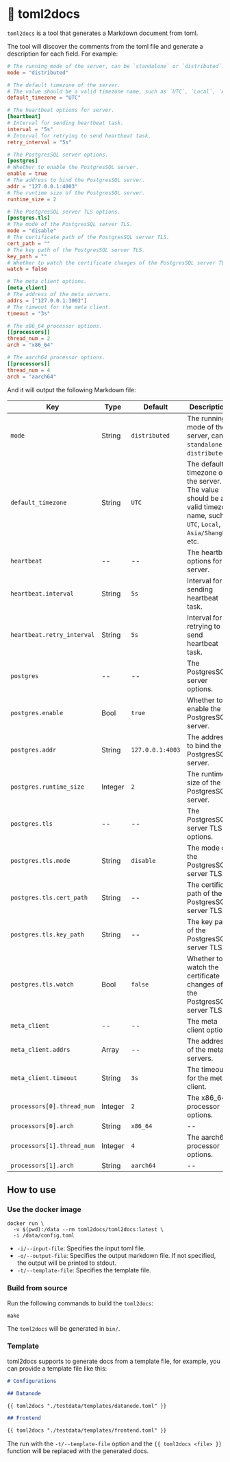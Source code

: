 # 🚧 toml2docs

`toml2docs` is a tool that generates a Markdown document from toml.

The tool will discover the comments from the toml file and generate a description for each field.  For example:

```toml
# The running mode of the server, can be `standalone` or `distributed`.
mode = "distributed"

# The default timezone of the server.
# The value should be a valid timezone name, such as `UTC`, `Local`, `Asia/Shanghai`, etc.
default_timezone = "UTC"

# The heartbeat options for server.
[heartbeat]
# Interval for sending heartbeat task.
interval = "5s"
# Interval for retrying to send heartbeat task.
retry_interval = "5s"

# The PostgresSQL server options.
[postgres]
# Whether to enable the PostgresSQL server.
enable = true
# The address to bind the PostgresSQL server.
addr = "127.0.0.1:4003"
# The runtime size of the PostgresSQL server.
runtime_size = 2

# The PostgresSQL server TLS options.
[postgres.tls]
# The mode of the PostgresSQL server TLS.
mode = "disable"
# The certificate path of the PostgresSQL server TLS.
cert_path = ""
# The key path of the PostgresSQL server TLS.
key_path = ""
# Whether to watch the certificate changes of the PostgresSQL server TLS.
watch = false

# The meta client options.
[meta_client]
# The address of the meta servers.
addrs = ["127.0.0.1:3002"]
# The timeout for the meta client.
timeout = "3s"

# The x86_64 processor options.
[[processors]]
thread_num = 2
arch = "x86_64"

# The aarch64 processor options.
[[processors]]
thread_num = 4
arch = "aarch64"
```

And it will output the following Markdown file:

| Key | Type | Default | Descriptions |
| --- | -----| ------- | ----------- |
| `mode` | String | `distributed` | The running mode of the server, can be `standalone` or `distributed`. |
| `default_timezone` | String | `UTC` | The default timezone of the server. The value should be a valid timezone name, such as `UTC`, `Local`, `Asia/Shanghai`, etc. |
| `heartbeat` | -- | -- | The heartbeat options for server. |
| `heartbeat.interval` | String | `5s` | Interval for sending heartbeat task. |
| `heartbeat.retry_interval` | String | `5s` | Interval for retrying to send heartbeat task. |
| `postgres` | -- | -- | The PostgresSQL server options. |
| `postgres.enable` | Bool | `true` | Whether to enable the PostgresSQL server. |
| `postgres.addr` | String | `127.0.0.1:4003` | The address to bind the PostgresSQL server. |
| `postgres.runtime_size` | Integer | `2` | The runtime size of the PostgresSQL server. |
| `postgres.tls` | -- | -- | The PostgresSQL server TLS options. |
| `postgres.tls.mode` | String | `disable` | The mode of the PostgresSQL server TLS. |
| `postgres.tls.cert_path` | String | -- | The certificate path of the PostgresSQL server TLS. |
| `postgres.tls.key_path` | String | -- | The key path of the PostgresSQL server TLS. |
| `postgres.tls.watch` | Bool | `false` | Whether to watch the certificate changes of the PostgresSQL server TLS. |
| `meta_client` | -- | -- | The meta client options. |
| `meta_client.addrs` | Array | -- | The address of the meta servers. |
| `meta_client.timeout` | String | `3s` | The timeout for the meta client. |
| `processors[0].thread_num` | Integer | `2` | The x86_64 processor options. |
| `processors[0].arch` | String | `x86_64` | -- |
| `processors[1].thread_num` | Integer | `4` | The aarch64 processor options. |
| `processors[1].arch` | String | `aarch64` | -- |

## How to use

### Use the docker image

```console
docker run \
  -v $(pwd):/data --rm toml2docs/toml2docs:latest \
  -i /data/config.toml
```

- `-i/--input-file`: Specifies the input toml file.
- `-o/--output-file`: Specifies the output markdown file. If not specified, the output will be printed to stdout.
- `-t/--template-file`: Specifies the template file.

### Build from source

Run the following commands to build the `toml2docs`:

```console
make
```

The `toml2docs` will be generated in `bin/`.


### Template

toml2docs supports to generate docs from a template file, for example, you can provide a template file like this:

```markdown
# Configurations

## Datanode

{{ toml2docs "./testdata/templates/datanode.toml" }}

## Frontend

{{ toml2docs "./testdata/templates/frontend.toml" }}
```

The run with the `-t/--template-file` option and the `{{ toml2docs <file> }}` function will be replaced with the generated docs.
